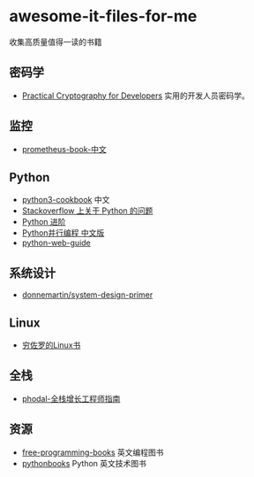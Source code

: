 # awesome-it-files-for-me
收集高质量值得一读的书籍

## 密码学

- [Practical Cryptography for Developers](https://cryptobook.nakov.com/) 实用的开发人员密码学。

## 监控
- [prometheus-book-中文](https://yunlzheng.gitbook.io/prometheus-book/)

## Python
- [python3-cookbook](https://python3-cookbook.readthedocs.io/zh_CN/latest/index.html) 中文
- [Stackoverflow 上关于 Python 的问题](https://taizilongxu.gitbooks.io/stackoverflow-about-python/content/#stackoverflow-%E4%B8%8A%E5%85%B3%E4%BA%8E-python-%E7%9A%84%E9%97%AE%E9%A2%98)
- [Python 进阶](https://github.com/eastlakeside/interpy-zh)
- [Python并行编程 中文版](https://python-parallel-programmning-cookbook.readthedocs.io/zh_CN/latest/)
- [python-web-guide](https://python-web-guide.readthedocs.io/zh/latest/index.html#)

## 系统设计

- [donnemartin/system-design-primer](https://github.com/donnemartin/system-design-primer)

## Linux

- [穷佐罗的Linux书](https://zorro.gitbooks.io/poor-zorro-s-linux-book/content/)

## 全栈

- [phodal-全栈增长工程师指南](https://github.com/phodal/growth-ebook)

## 资源

- [free-programming-books](https://github.com/EbookFoundation/free-programming-books) 英文编程图书
- [pythonbooks](https://pythonbooks.revolunet.com/) Python 英文技术图书
